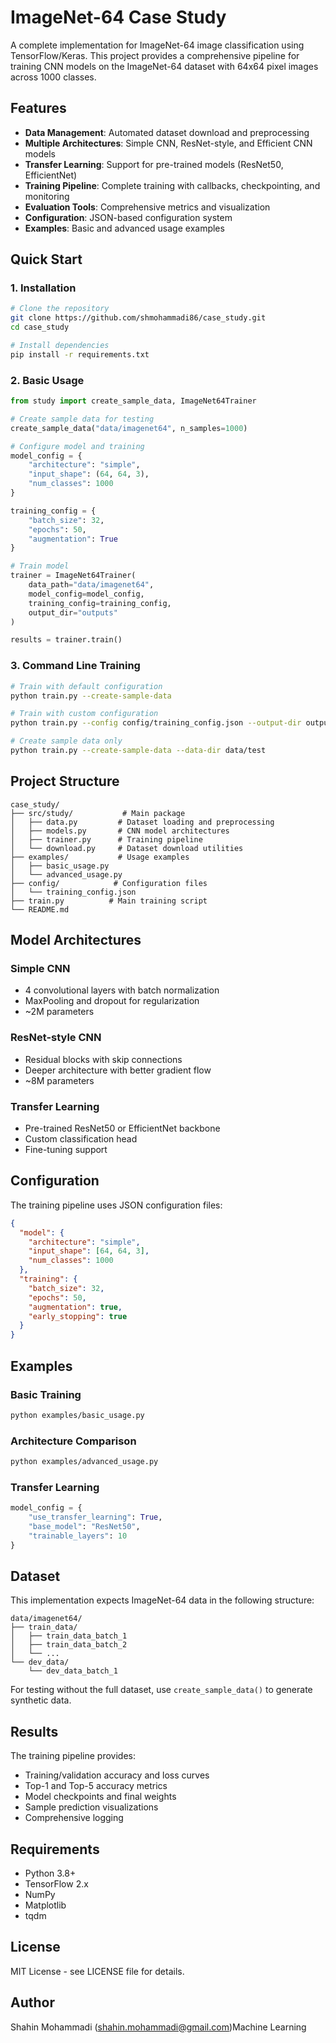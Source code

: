 # ImageNet-64 Case Study

A complete implementation for ImageNet-64 image classification using TensorFlow/Keras. This project provides a comprehensive pipeline for training CNN models on the ImageNet-64 dataset with 64x64 pixel images across 1000 classes.

## Features

- **Data Management**: Automated dataset download and preprocessing
- **Multiple Architectures**: Simple CNN, ResNet-style, and Efficient CNN models
- **Transfer Learning**: Support for pre-trained models (ResNet50, EfficientNet)
- **Training Pipeline**: Complete training with callbacks, checkpointing, and monitoring
- **Evaluation Tools**: Comprehensive metrics and visualization
- **Configuration**: JSON-based configuration system
- **Examples**: Basic and advanced usage examples

## Quick Start

### 1. Installation

```bash
# Clone the repository
git clone https://github.com/shmohammadi86/case_study.git
cd case_study

# Install dependencies
pip install -r requirements.txt
```

### 2. Basic Usage

```python
from study import create_sample_data, ImageNet64Trainer

# Create sample data for testing
create_sample_data("data/imagenet64", n_samples=1000)

# Configure model and training
model_config = {
    "architecture": "simple",
    "input_shape": (64, 64, 3),
    "num_classes": 1000
}

training_config = {
    "batch_size": 32,
    "epochs": 50,
    "augmentation": True
}

# Train model
trainer = ImageNet64Trainer(
    data_path="data/imagenet64",
    model_config=model_config,
    training_config=training_config,
    output_dir="outputs"
)

results = trainer.train()
```

### 3. Command Line Training

```bash
# Train with default configuration
python train.py --create-sample-data

# Train with custom configuration
python train.py --config config/training_config.json --output-dir outputs/experiment1

# Create sample data only
python train.py --create-sample-data --data-dir data/test
```

## Project Structure

```
case_study/
├── src/study/           # Main package
│   ├── data.py         # Dataset loading and preprocessing
│   ├── models.py       # CNN model architectures
│   ├── trainer.py      # Training pipeline
│   └── download.py     # Dataset download utilities
├── examples/           # Usage examples
│   ├── basic_usage.py
│   └── advanced_usage.py
├── config/            # Configuration files
│   └── training_config.json
├── train.py          # Main training script
└── README.md
```

## Model Architectures

### Simple CNN
- 4 convolutional layers with batch normalization
- MaxPooling and dropout for regularization
- ~2M parameters

### ResNet-style CNN
- Residual blocks with skip connections
- Deeper architecture with better gradient flow
- ~8M parameters

### Transfer Learning
- Pre-trained ResNet50 or EfficientNet backbone
- Custom classification head
- Fine-tuning support

## Configuration

The training pipeline uses JSON configuration files:

```json
{
  "model": {
    "architecture": "simple",
    "input_shape": [64, 64, 3],
    "num_classes": 1000
  },
  "training": {
    "batch_size": 32,
    "epochs": 50,
    "augmentation": true,
    "early_stopping": true
  }
}
```

## Examples

### Basic Training
```bash
python examples/basic_usage.py
```

### Architecture Comparison
```bash
python examples/advanced_usage.py
```

### Transfer Learning
```python
model_config = {
    "use_transfer_learning": True,
    "base_model": "ResNet50",
    "trainable_layers": 10
}
```

## Dataset

This implementation expects ImageNet-64 data in the following structure:
```
data/imagenet64/
├── train_data/
│   ├── train_data_batch_1
│   ├── train_data_batch_2
│   └── ...
└── dev_data/
    └── dev_data_batch_1
```

For testing without the full dataset, use `create_sample_data()` to generate synthetic data.

## Results

The training pipeline provides:
- Training/validation accuracy and loss curves
- Top-1 and Top-5 accuracy metrics
- Model checkpoints and final weights
- Sample prediction visualizations
- Comprehensive logging

## Requirements

- Python 3.8+
- TensorFlow 2.x
- NumPy
- Matplotlib
- tqdm

## License

MIT License - see LICENSE file for details.

## Author

Shahin Mohammadi (shahin.mohammadi@gmail.com)Machine Learning